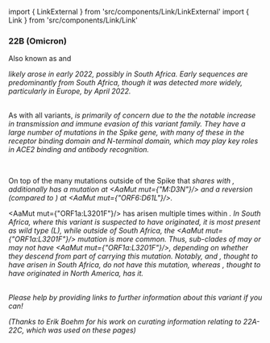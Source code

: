 import { LinkExternal } from 'src/components/Link/LinkExternal'
import { Link } from 'src/components/Link/Link'




<MdxContent filepath="VoCHeader.md'" />

### 22B (Omicron)
Also known as <Lin name="BA.5" /> and <Who name="Omicron" />

<MdxContent filepath="OmicronHeader.md'" />

<Var name="22B (Omicron)"/> likely arose in early 2022, possibly in South Africa. Early sequences are predominantly from South Africa, though it was detected more widely, particularly in Europe, by April 2022.
<br/><br/>

As with all <Who name="Omicron" /> variants, <Var name="22B (Omicron)" prefix=""/> is primarily of concern due to the the notable increase in transmission and immune evasion of this variant family. They have a large number of mutations in the Spike gene, with many of these in the receptor binding domain and N-terminal domain, which may play key roles in ACE2 binding and antibody recognition.
<br/>

<MdxContent filepath="clusters/22A22B_Spike.md'" />
<br/>

On top of the many mutations outside of the Spike that <Var name="22B (Omicron)" prefix=""/> shares with <Var name="21L (Omicron)" prefix=""/>, <Var name="22B (Omicron)" prefix=""/> additionally has a mutation at <AaMut mut={"M:D3N"}/> and a reversion (compared to <Var name="21L (Omicron)" prefix=""/>) at <AaMut mut={"ORF6:D61L"}/>.

<AaMut mut={"ORF1a:L3201F"}/> has arisen multiple times within <Var name="21L (Omicron)" prefix=""/>. In South Africa, where this variant is suspected to have originated, it is most present as wild type (L), while outside of South Africa, the <AaMut mut={"ORF1a:L3201F"}/> mutation is more common. Thus, sub-clades of <Var name="21L (Omicron)" prefix=""/> may or may not have <AaMut mut={"ORF1a:L3201F"}/>, depending on whether they descend from part of <Var name="21L (Omicron)" prefix=""/> carrying this mutation. Notably, <Var name="22A (Omicron)" prefix=""/> and <Var name="22B (Omicron)" prefix=""/>, thought to have arisen in South Africa, do <i>not</i> have this mutation, whereas <Var name="22C (Omicron)" prefix=""/>, thought to have originated in North America, has it.
<br/><br/>

_Please help by providing links to further information about this variant if you can!_

_(Thanks to Erik Boehm for his work on curating information relating to 22A-22C, which was used on these pages)_
